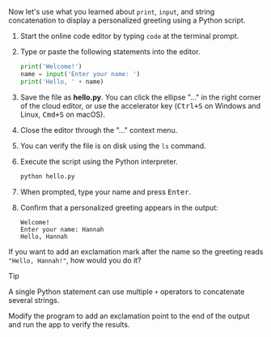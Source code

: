 Now let's use what you learned about `print`, `input`, and string concatenation to display a personalized greeting using a Python script.

1. Start the online code editor by typing `code` at the terminal prompt.

1. Type or paste the following statements into the editor.

    ```python
    print('Welcome!')
    name = input('Enter your name: ')
    print('Hello, ' + name)
    ```

1. Save the file as  **hello.py**. You can click the ellipse "..." in the right corner of the cloud editor, or use the accelerator key (<kbd>Ctrl+S</kbd> on Windows and Linux, <kbd>Cmd+S</kbd> on macOS).

1. Close the editor through the "..." context menu.

1. You can verify the file is on disk using the `ls` command.

1. Execute the script using the Python interpreter.

    ```bash
    python hello.py
    ```

1. When prompted, type your name and press <kbd>Enter</kbd>.

1. Confirm that a personalized greeting appears in the output:

    ```output
    Welcome!
    Enter your name: Hannah
    Hello, Hannah
    ```

If you want to add an exclamation mark after the name so the greeting reads `"Hello, Hannah!"`, how would you do it?

> [!TIP]
> A single Python statement can use multiple `+` operators to concatenate several strings.

Modify the program to add an exclamation point to the end of the output and run the app to verify the results.
